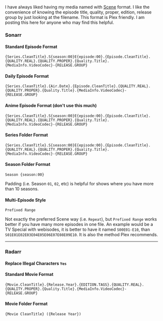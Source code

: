 I have always liked having my media named with [Scene](https://scenerules.org/) format. I like the convenience of knowing the episode title, quality, proper, edition, release group by just looking at the filename. This format is Plex friendly. I am posting this here for anyone who may find this helpful.


### Sonarr

#### Standard Episode Format
```
{Series.CleanTitle}.S{season:00}E{episode:00}.{Episode.CleanTitle}.{QUALITY.REAL}.{QUALITY.PROPER}.{Quality.Title}.{MediaInfo.VideoCodec}-{RELEASE.GROUP}
```

#### Daily Episode Format
```
{Series.CleanTitle}.{Air.Date}.{Episode.CleanTitle}.{QUALITY.REAL}.{QUALITY.PROPER}.{Quality.Title}.{MediaInfo.VideoCodec}-{RELEASE.GROUP}
```

#### Anime Episode Format (don't use this much) 
```
{Series.CleanTitle}.S{season:00}E{episode:00}.{Episode.CleanTitle}.{QUALITY.REAL}.{QUALITY.PROPER}.{Quality.Title}.{MediaInfo.VideoCodec}-{RELEASE.GROUP}
```

#### Series Folder Format
```
{Series.CleanTitle}.S{season:00}E{episode:00}.{Episode.CleanTitle}.{QUALITY.REAL}.{QUALITY.PROPER}.{Quality.Title}.{MediaInfo.VideoCodec}-{RELEASE.GROUP}
```

#### Season Folder Format 
```
Season {season:00}
```

Padding (i.e. Season `01`, `02`, etc) is helpful for shows where you have more than 10 seasons. 

#### Multi-Episode Style
```
Prefixed Range
```
Not exactly the preferred Scene way (i.e. `Repeat`), but `Prefixed Range` works better if you have many more episodes in one file. An example would be a TV Special with webisodes, it is better to have it named `S00E01-E10`, than `S01E01E02E03E04E05E06E07E08E09E10`. It is also the method Plex recommends. 


***


### Radarr

#### Replace Illegal Characters `Yes`


#### Standard Movie Format
```
{Movie.CleanTitle}.{Release.Year}.{EDITION.TAGS}.{QUALITY.REAL}.{QUALITY.PROPER}.{Quality.Title}.{MediaInfo.VideoCodec}-{RELEASE.GROUP}
```

#### Movie Folder Format
```
{Movie CleanTitle} ({Release Year})
```